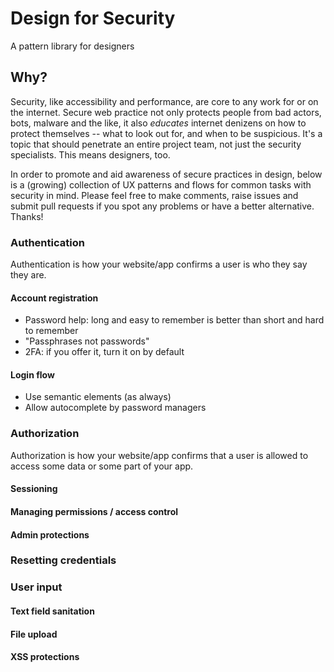 # Design for Security
A pattern library for designers

## Why?

Security, like accessibility and performance, are core to any work for or on the internet. Secure web practice not only protects people from bad actors, bots, malware and the like, it also *educates* internet denizens on how to protect themselves -- what to look out for, and when to be suspicious. It's a topic that should penetrate an entire project team, not just the security specialists. This means designers, too.

In order to promote and aid awareness of secure practices in design, below is a (growing) collection of UX patterns and flows for common tasks with security in mind. Please feel free to make comments, raise issues and submit pull requests if you spot any problems or have a better alternative. Thanks!

### Authentication

Authentication is how your website/app confirms a user is who they say they are.

#### Account registration

- Password help: long and easy to remember is better than short and hard to remember
- "Passphrases not passwords"
- 2FA: if you offer it, turn it on by default

#### Login flow

- Use semantic elements (as always)
- Allow autocomplete by password managers

### Authorization

Authorization is how your website/app confirms that a user is allowed to access some data or some part of your app.

#### Sessioning

#### Managing permissions / access control

#### Admin protections

### Resetting credentials

### User input

#### Text field sanitation

#### File upload

#### XSS protections
